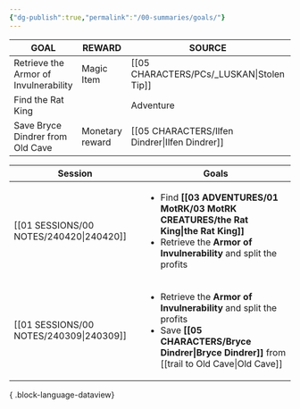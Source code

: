 ```yaml
---
{"dg-publish":true,"permalink":"/00-summaries/goals/"}
---
```



| GOAL                                  | REWARD          | SOURCE                  | COMPLETE  |
| ------------------------------------- | --------------- | ----------------------- |:---------:|
| Retrieve the Armor of Invulnerability | Magic Item      | [[05 CHARACTERS/PCs/_LUSKAN\|Stolen Tip]] |           |
| Find the Rat King                     |                 | Adventure               |     Y     |
| Save Bryce Dindrer from Old Cave      | Monetary reward | [[05 CHARACTERS/Ilfen Dindrer\|Ilfen Dindrer]]       | (partial) |

| Session                                    | Goals                                                                                                                                                       |
| ------------------------------------------ | ----------------------------------------------------------------------------------------------------------------------------------------------------------- |
| [[01 SESSIONS/00 NOTES/240420\|240420]] | <ul><li>Find **[[03 ADVENTURES/01 MotRK/03 MotRK CREATURES/the Rat King\|the Rat King]]**</li><li>Retrieve the **Armor of Invulnerability** and split the profits</li></ul>                                         |
| [[01 SESSIONS/00 NOTES/240309\|240309]] | <ul><li>Retrieve the **Armor of Invulnerability** and split the profits</li><li>Save **[[05 CHARACTERS/Bryce Dindrer\|Bryce Dindrer]]**  from [[trail to Old Cave\\|Old Cave]]</li></ul> |

{ .block-language-dataview}
